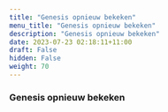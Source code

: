 ```yaml
---
title: "Genesis opnieuw bekeken"
menu_title: "Genesis opnieuw bekeken"
description: "Genesis opnieuw bekeken"
date: 2023-07-23 02:18:11+11:00
draft: False
hidden: False
weight: 70
---
```

### Genesis opnieuw bekeken
